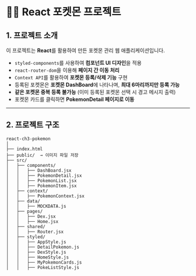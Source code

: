 # 🐱‍🏍 React 포켓몬 프로젝트  

## 1. 프로젝트 소개  
이 프로젝트는 **React**를 활용하여 만든 포켓몬 관리 웹 애플리케이션입니다.  
- `styled-components`를 사용하여 **컴포넌트 UI 디자인**을 적용  
- `react-router-dom`을 이용해 **페이지 간 이동 처리**  
- `Context API`를 활용하여 **포켓몬 등록/삭제 기능** 구현  
- 등록된 포켓몬은 **포켓몬 DashBoard**에 나타나며, **최대 6마리까지만 등록 가능**  
- **같은 포켓몬 중복 등록 불가능** (이미 등록된 포켓몬 선택 시 경고 메시지 출력)  
- 포켓몬 카드를 클릭하면 **PokemonDetail 페이지로 이동**  

---

## 2. 프로젝트 구조  
```
react-ch3-pokemon  
│  
├── index.html  
├── public/  → 이미지 파일 저장  
├── src/  
│   ├── components/  
│   │   ├── DashBoard.jsx  
│   │   ├── PokemonDetail.jsx  
│   │   ├── PokemonList.jsx  
│   │   ├── PokemonItem.jsx  
│   ├── context/  
│   │   ├── PokemonContext.jsx  
│   ├── data/  
│   │   ├── MOCKDATA.js  
│   ├── pages/  
│   │   ├── Dex.jsx  
│   │   ├── Home.jsx  
│   ├── shared/  
│   │   ├── Router.jsx  
│   ├── styled/  
│   │   ├── AppStyle.js  
│   │   ├── DetailPokemon.js  
│   │   ├── DexStyle.js  
│   │   ├── HomeStyle.js  
│   │   ├── MyPokemonCards.js  
│   │   ├── PokeListStyle.js
```

